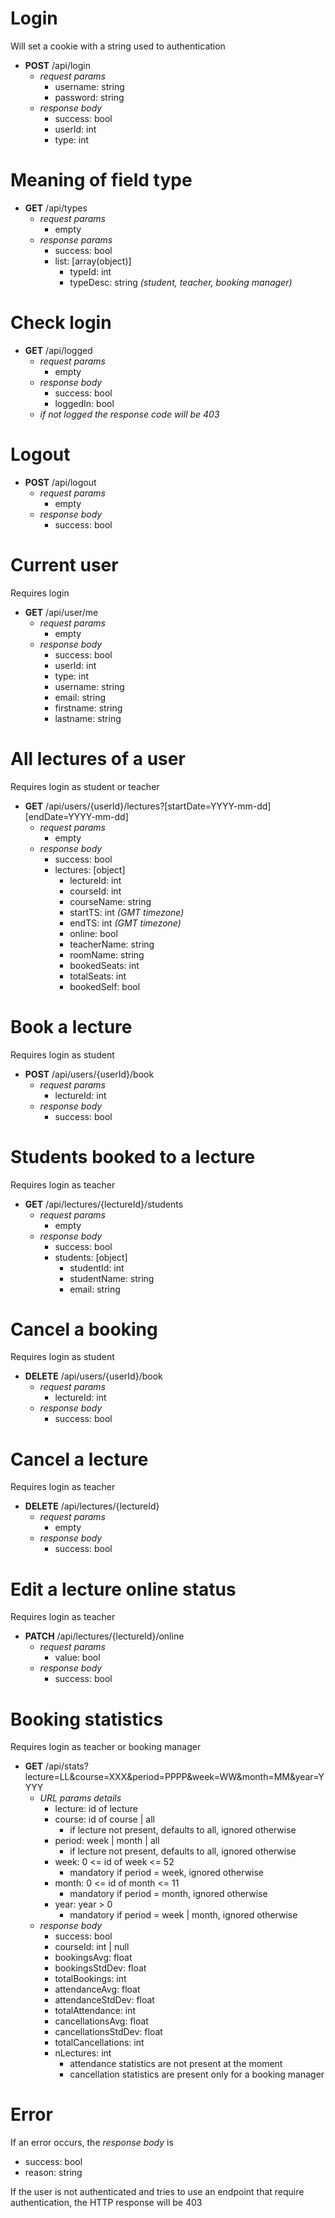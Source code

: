 # Login
Will set a cookie with a string used to authentication

- **POST** /api/login
  - *request params*
    - username: string
    - password: string
  - *response body*
    - success: bool
    - userId: int
    - type: int

# Meaning of field type
- **GET** /api/types
  - *request params*
    - empty
  - *response params*
    - success: bool
    - list: [array(object)]
      - typeId: int
      - typeDesc: string *(student, teacher, booking manager)*

# Check login
- **GET** /api/logged
  - *request params*
    - empty
  - *response body*
    - success: bool
    - loggedIn: bool
  - *if not logged the response code will be 403*

# Logout
- **POST** /api/logout
  - *request params*
    - empty
  - *response body*
    - success: bool

# Current user
Requires login

- **GET** /api/user/me
  - *request params*
    - empty
  - *response body*
    - success: bool
    - userId: int
    - type: int
    - username: string
    - email: string
    - firstname: string
    - lastname: string

# All lectures of a user
Requires login as student or teacher

- **GET** /api/users/{userId}/lectures?[startDate=YYYY-mm-dd][endDate=YYYY-mm-dd]
  - *request params*
    - empty
  - *response body*
    - success: bool
    - lectures: [object]
      - lectureId: int
      - courseId: int
      - courseName: string
      - startTS: int *(GMT timezone)*
      - endTS: int *(GMT timezone)*
      - online: bool
      - teacherName: string
      - roomName: string
      - bookedSeats: int
      - totalSeats: int
      - bookedSelf: bool

# Book a lecture
Requires login as student

- **POST** /api/users/{userId}/book
  - *request params*
    - lectureId: int
  - *response body*
    - success: bool

# Students booked to a lecture
Requires login as teacher

- **GET** /api/lectures/{lectureId}/students
  - *request params*
    - empty
  - *response body*
    - success: bool
    - students: [object]
      - studentId: int
      - studentName: string
      - email: string

# Cancel a booking
Requires login as student

- **DELETE** /api/users/{userId}/book
  - *request params*
    - lectureId: int
  - *response body*
    - success: bool

# Cancel a lecture
Requires login as teacher

- **DELETE** /api/lectures/{lectureId}
  - *request params*
    - empty
  - *response body*
    - success: bool

# Edit a lecture online status
Requires login as teacher
- **PATCH** /api/lectures/{lectureId}/online
  - *request params*
    - value: bool
  - *response body*
    - success: bool

# Booking statistics
Requires login as teacher or booking manager

- **GET** /api/stats?lecture=LL&course=XXX&period=PPPP&week=WW&month=MM&year=YYYY
  - *URL params details*
    - lecture: id of lecture
    - course: id of course | all
      - if lecture not present, defaults to all, ignored otherwise
    - period: week | month | all
      - if lecture not present, defaults to all, ignored otherwise
    - week: 0 <= id of week <= 52
      - mandatory if period = week, ignored otherwise
    - month: 0 <= id of month <= 11
      - mandatory if period = month, ignored otherwise
    - year: year > 0
      - mandatory if period = week | month, ignored otherwise
  - *response body*
    - success: bool
    - courseId: int | null
    - bookingsAvg: float
    - bookingsStdDev: float
    - totalBookings: int
    - attendanceAvg: float
    - attendanceStdDev: float
    - totalAttendance: int
    - cancellationsAvg: float
    - cancellationsStdDev: float
    - totalCancellations: int
    - nLectures: int
      - attendance statistics are not present at the moment
      - cancellation statistics are present only for a booking manager

# Error
If an error occurs, the *response body* is
- success: bool
- reason: string

If the user is not authenticated and tries to use an endpoint that require authentication, the HTTP response will be 403